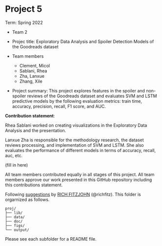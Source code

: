 # Project 5


Term: Spring 2022

+ Team 2
+ Projec title: Exploratory Data Analysis and Spoiler Detection Models of the Goodreads dataset
+ Team members

	+ Clement, Micol
	+ Sablani, Rhea 
	+ Zha, Lanxue
	+ Zhang, Xile

+ Project summary: This project explores features in the spoiler and non-spoiler reviews of the Goodreads dataset and evaluates SVM and LSTM predictive models by the following evaluation metrics: train time, accuracy, precision, recall, F1 score, and AUC.


	
	
**Contribution statement**:

Rhea Sablani worked on creating visualizations in the Exploratory Data Analysis and the presentation.

Lanxue Zha is responsible for the methodology research, the dataset reviews processing, and implementation of SVM and LSTM. She also evaluates the performance of different models in terms of accuracy, recall, auc, etc. 

(fill in here)

All team members contributed equally in all stages of this project. All team members approve our work presented in this GitHub repository including this contributions statement. 

Following [suggestions](http://nicercode.github.io/blog/2013-04-05-projects/) by [RICH FITZJOHN](http://nicercode.github.io/about/#Team) (@richfitz). This folder is orgarnized as follows.

```
proj/
├── lib/
├── data/
├── doc/
├── figs/
└── output/
```

Please see each subfolder for a README file.

